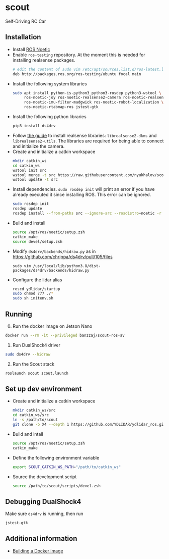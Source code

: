 # scout

Self-Driving RC Car

## Installation

- Install [ROS Noetic](http://wiki.ros.org/noetic/Installation)
- Enable `ros-testing` repository. At the moment this is needed for installing
  realsense packages.
  ```bash
  # edit the content of sudo vim /etc/apt/sources.list.d/ros-latest.list
  deb http://packages.ros.org/ros-testing/ubuntu focal main
  ```
- Install the following system libraries
  ```bash
  sudo apt install python-is-python3 python3-rosdep python3-wstool \
       ros-noetic-joy ros-noetic-realsense2-camera ros-noetic-realsense2-description \
       ros-noetic-imu-filter-madgwick ros-noetic-robot-localization \
       ros-noetic-rtabmap-ros jstest-gtk
  ```
- Install the following python libraries
  ```bash
  pip3 install ds4drv
  ```
- Follow [the guide](https://github.com/IntelRealSense/librealsense/blob/development/doc/distribution_linux.md) to install realsense libraries: `librealsense2-dkms` and `librealsense2-utils`. The libraries are required for being able to connect and initialize the camera.
- Create and initialize a catkin workspace
  ```bash
  mkdir catkin_ws
  cd catkin_ws
  wstool init src
  wstool merge -t src https://raw.githubusercontent.com/nyukhalov/scout/master/scout_ros.rosinstall
  wstool update -t src
  ```
- Install dependencies. `sudo rosdep init` will print an error if you have already executed it since installing ROS. This error can be ignored.
  ```bash
  sudo rosdep init
  rosdep update
  rosdep install --from-paths src --ignore-src --rosdistro=noetic -r -y
  ```
- Build and install
  ```bash
  source /opt/ros/noetic/setup.zsh
  catkin_make
  source devel/setup.zsh
  ```
- Modify `ds4drv/backends/hidraw.py` as in https://github.com/chrippa/ds4drv/pull/105/files
  ```
  sudo vim /usr/local/lib/python3.8/dist-packages/ds4drv/backends/hidraw.py
  ```
- Configure the lidar alias
  ```bash
  roscd ydlidar/startup
  sudo chmod 777 ./*
  sudo sh initenv.sh
  ```

## Running

0. Run the docker image on Jetson Nano
  ```bash
  docker run --rm -it --privileged banzzaj/scout-ros-av
  ```
1. Run DualShock4 driver
  ```bash
  sudo ds4drv --hidraw
  ```
2. Run the Scout stack
  ```bash
  roslaunch scout scout.launch
  ```

## Set up dev environment

- Create and initialize a catkin workspace
  ```bash
  mkdir catkin_ws/src
  cd catkin_ws/src
  ln -s /path/to/scout
  git clone -b X4 --depth 1 https://github.com/YDLIDAR/ydlidar_ros.git
  ```
- Build and intall
  ```bash
  source /opt/ros/noetic/setup.zsh
  catkin_make
  ```
- Define the following environment variable
  ```bash
  export SCOUT_CATKIN_WS_PATH="/path/to/catkin_ws"
  ```
- Source the development script
  ```bash
  source /path/to/scout/scripts/devel.zsh
  ```

## Debugging DualShock4

Make sure `ds4drv` is running, then run

```bash
jstest-gtk
```

## Additional information

- [Building a Docker image](./docs/docker-build.md)
